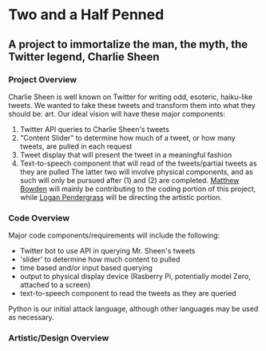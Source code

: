 # Two and a Half Penned
## A project to immortalize the man, the myth, the Twitter legend, Charlie Sheen

### Project Overview
Charlie Sheen is well known on Twitter for writing odd, esoteric, haiku-like tweets. We wanted to take these tweets and transform them into what they should be: art. Our ideal vision will have these major components:
 1. Twitter API queries to Charlie Sheen's tweets
 2. "Content Slider" to determine how much of a tweet, or how many tweets, are pulled in each request
 3. Tweet display that will present the tweet in a meaningful fashion
 4. Text-to-speech component that will read of the tweets/partial tweets as they are pulled
The latter two will involve physical components, and as such will only be pursued after (1) and (2) are completed. [Matthew Bowden](https://github.com/AetherUnbound) will mainly be contributing to the coding portion of this project, while [Logan Pendergrass](https://github.com/ljpendergrass) will be directing the artistic portion.

### Code Overview
Major code components/requirements will include the following:
 - Twitter bot to use API in querying Mr. Sheen's tweets
 - 'slider' to determine how much content to pulled
 - time based and/or input based querying
 - output to physical display device (Rasberry Pi, potentially model Zero, attached to a screen)
 - text-to-speech component to read the tweets as they are queried
 
Python is our initial attack language, although other languages may be used as necessary.

### Artistic/Design Overview
